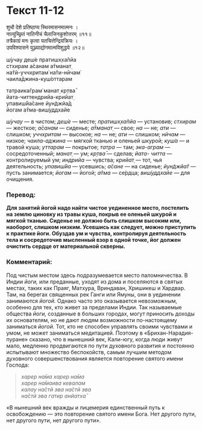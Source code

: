 # Текст 11-12

शुचौ देशे प्रतिष्ठाप्य स्थिरमासनमात्मनः ।  
नात्युच्छ्रितं नातिनीचं चैलाजिनकुशोत्तरम् ॥११॥  
तत्रैकाग्रं मनः कृत्वा यतचित्तेन्द्रियक्रियः ।  
उपविश्यासने युञ्ज्याद्योगमात्मविशुद्धये ॥१२॥

ш́учау деш́е пратишх̣ха̄пйа  
стхирам а̄санам а̄тманат̣  
на̄тй-уччхритам̇ на̄ти-нӣчам̇  
чаила̄джина-куш́оттарам  

татраика̄грам̇ манат̣ кр̣тва̄  
йата-читтендрийа-крийат̣  
упавиш́йа̄сане йун̃джйа̄д  
йогам а̄тма-виш́уддхайе

_ш́учау_ — в чистом; _деш́е_ — месте; _пратишх̣ха̄пйа_ — установив; _стхирам_ — жесткое; _а̄санам_ — сиденье; _а̄тманат̣_ — свое; _на_ — не; _ати_ — слишком; _уччхритам_ — высокое; _на_ — не; _ати_ — слишком; _нӣчам_ — низкое; _чаила-аджина_ — мягкой тканью и оленьей шкурой; _куш́а_ — и травой куша; _уттарам_ — покрытое; _татра_ — там; _эка-аграм_ — сосредоточенный; _манат̣_ — ум; _кр̣тва̄_ — сделав; _йата- читта_ — контролируемый ум; _индрийа_ — чувства; _крийат̣_ — тот, чья деятельность; _упавиш́йа_ — усевшись; _а̄сане_ — на сиденье; _йун̃джйа̄т_ — пусть занимается; _йогам_ — йогой; _а̄тма_ — се́рдца; _виш́уддхайе_ — для очищения.

### Перевод:

**Для занятий йогой надо найти чистое уединенное место, постелить на землю циновку из травы куша, покрыв ее оленьей шкурой и мягкой тканью. Сиденье не должно быть слишком высоким или, наоборот, слишком низким. Усевшись как следует, можно приступить к практике йоги. Обуздав ум и чувства, контролируя деятельность тела и сосредоточив мысленный взор в одной точке, йог должен очистить сердце от материальной скверны.**

### Комментарий:

Под чистым местом здесь подразумевается место паломничества. В Индии _йоги,_ или преданные, уходят из дома и поселяются в святых местах, таких как Праяг, Матхура, Вриндаван, Хришикеш и Хардвар. Там, на берегах священных рек Ганги или Ямуны, они в уединении занимаются _йогой._ Однако часто это оказывается невозможным, особенно для тех, кто живет за пределами Индии. Так называемые общества _йоги,_ созданные в больших городах, могут приносить доходы их основателям, но не дают людям возможности по-настоящему заниматься _йогой._ Тот, кто не способен управлять своими чувствами и умом, не может заниматься медитацией. Поэтому в «Брихан-Нарадия-пуране» сказано, что в нынешний век, Кали-югу, когда люди живут мало, медленно продвигаются по пути духовного развития и постоянно испытывают множество беспокойств, самым лучшим методом духовного совершенствования является повторение святого имени Господа:

> _харер на̄ма харер на̄ма  
> харер на̄маива кевалам  
> калау на̄стй эва на̄стй эва  
> на̄стй эва гатир анйатха̄_

«В нынешний век вражды и лицемерия единственный путь к освобождению — это повторение святого имени Бога. Нет другого пути, нет другого пути, нет другого пути».